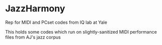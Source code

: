 # JazzHarmony
Rep for MIDI and PCset codes from IQ lab at Yale

This holds some codes which run on slightly-sanitized MIDI performance files from AJ's jazz corpus

